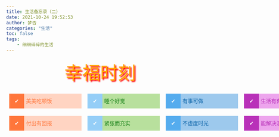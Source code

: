 ```yaml
---
title: 生活备忘录（二）
date: 2021-10-24 19:52:53
author: 梦否
categories: "生活"
toc: false
tags: 
    - 细细碎碎的生活
---
```

 <style>
	.lifes-row{width:100%;line-height:40px;display:flex;height:40px;margin-top:20px;}
	.lifes-col{height:40px;line-height:40px;margin:5px 8px;flex:1;vertical-align:center;display:flex;}
	.flag{float:left;width:40px;height:40px;background:red;vertical-align:center;text-align:center;}
	.contentst{float:left;height:40px;min-width:144px;line-height:40px;background:blue;padding-left:5px;padding-right:5px;}
	.orange{background:#FF763B;color:white;}
	.orange-fate{background:#FFD4C2;color:#FF763B;}
	.green-fate{background:#B8E09D;color:#1A831A;}
	.green{background:#95CEF7;color:white;}
	.blue{background:#55ACEE;color:white;}
	.blue-fate{background:#9DC9ED;color:#0A62A7;}
	.purle{background:#B931B9;color:white;}
	.purle-fate{background:#EDA5ED;color:#B931B9;}
    .title-h1{font-size: 48px;text-align:center;color: orange;text-shadow: 3px 3px 3px #FF0000;cursor:pointer;}
 </style>
 <div  class="title-h1">
 	幸福时刻
 </div>
 
 <div class="lifes-row">
	<div class="lifes-col"><div class="flag orange">✔</div><div class="contentst orange-fate">美美吃顿饭</div></div>
	<div class="lifes-col"><div class="flag green">✔</div><div class="contentst green-fate">睡个好觉</div></div>
	<div class="lifes-col"><div class="flag blue">✔</div><div class="contentst blue-fate">有事可做</div></div>
	<div class="lifes-col"><div class="flag purle">✔</div><div class="contentst purle-fate">生活有奔头</div></div>
  </div>
  <div class="lifes-row">
	<div class="lifes-col"><div class="flag orange">✔</div><div class="contentst orange-fate">付出有回报</div></div>
	<div class="lifes-col"><div class="flag green">✔</div><div class="contentst green-fate">紧张而充实</div></div>
	<div class="lifes-col"><div class="flag blue">✔</div><div class="contentst blue-fate">不虚度时光</div></div>
	<div class="lifes-col"><div class="flag purle">✔</div><div class="contentst purle-fate">能解决温饱</div></div>
  </div>
 </div>
